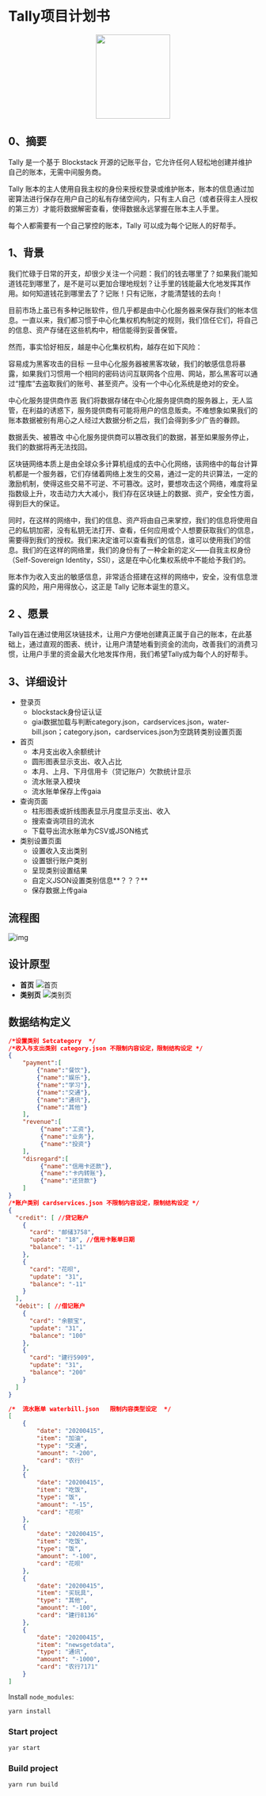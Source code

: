# Tally项目计划书

<div align=center><img src="./snapshot/logo.jpg" width="150" height="170" /></div>

## **0、摘要**

Tally 是一个基于 Blockstack 开源的记账平台，它允许任何人轻松地创建并维护自己的账本，无需中间服务商。

Tally 账本的主人使用自我主权的身份来授权登录或维护账本，账本的信息通过加密算法进行保存在用户自己的私有存储空间内，只有主人自己（或者获得主人授权的第三方）才能将数据解密查看，使得数据永远掌握在账本主人手里。

每个人都需要有一个自己掌控的账本，Tally 可以成为每个记账人的好帮手。

## **1、背景**

我们忙碌于日常的开支，却很少关注一个问题：我们的钱去哪里了？如果我们能知道钱花到哪里了，是不是可以更加合理地规划？让手里的钱能最大化地发挥其作用。如何知道钱花到哪里去了？记账！只有记账，才能清楚钱的去向！

目前市场上虽已有多种记账软件，但几乎都是由中心化服务器来保存我们的帐本信息。一直以来，我们都习惯于中心化集权机构制定的规则，我们信任它们，将自己的信息、资产存储在这些机构中，相信能得到妥善保管。

然而，事实恰好相反，越是中心化集权机构，越存在如下风险：

容易成为黑客攻击的目标
一旦中心化服务器被黑客攻破，我们的敏感信息将暴露，如果我们习惯用一个相同的密码访问互联网各个应用、网站，那么黑客可以通过“撞库”去盗取我们的账号、甚至资产。没有一个中心化系统是绝对的安全。

中心化服务提供商作恶
我们将数据存储在中心化服务提供商的服务器上，无人监管，在利益的诱惑下，服务提供商有可能将用户的信息贩卖。不难想象如果我们的账本数据被别有用心之人经过大数据分析之后，我们会得到多少广告的眷顾。

数据丢失、被篡改
中心化服务提供商可以篡改我们的数据，甚至如果服务停止，我们的数据将再无法找回。

区块链网络本质上是由全球众多计算机组成的去中心化网络，该网络中的每台计算机都是一个服务器，它们存储着网络上发生的交易，通过一定的共识算法，一定的激励机制，使得这些交易不可逆、不可篡改。这时，要想攻击这个网络，难度将呈指数级上升，攻击动力大大减小，我们存在区块链上的数据、资产，安全性方面，得到巨大的保证。

同时，在这样的网络中，我们的信息、资产将由自己来掌控，我们的信息将使用自己的私钥加密，没有私钥无法打开、查看，任何应用或个人想要获取我们的信息，需要得到我们的授权。我们来决定谁可以查看我们的信息，谁可以使用我们的信息。我们的在这样的网络里，我们的身份有了一种全新的定义——自我主权身份（Self-Sovereign Identity，SSI），这是在中心化集权系统中不能给予我们的。

账本作为收入支出的敏感信息，非常适合搭建在这样的网络中，安全，没有信息泄露的风险，用户用得放心，这正是 Tally 记账本诞生的意义。

## **2 、愿景**

Tally旨在通过使用区块链技术，让用户方便地创建真正属于自己的账本，在此基础上，通过直观的图表、统计，让用户清楚地看到资金的流向，改善我们的消费习惯，让用户手里的资金最大化地发挥作用，我们希望Tally成为每个人的好帮手。

## **3、详细设计**
* 登录页
  * blockstack身份证认证
  * giai数据加载与判断category.json，cardservices.json，water-bill.json；category.json，cardservices.json为空跳转类别设置页面
* 首页
  * 本月支出收入余额统计
  * 圆形图表显示支出、收入占比
  *  本月、上月、下月信用卡（贷记账户）欠款统计显示
  *  流水账录入模块
  *  流水账单保存上传gaia
* 查询页面
  * 柱形图表或折线图表显示月度显示支出、收入
  * 搜索查询项目的流水
  * 下载导出流水账单为CSV或JSON格式
* 类别设置页面
  * 设置收入支出类别
  * 设置银行账户类别
  * 呈现类别设置结果
  * 自定义JSON设置类别信息**？？？**
  * 保存数据上传gaia

## 流程图
![img](./snapshot/flowchat.png)
## 设计原型
* **首页**
![首页](./snapshot/welcome.png)
* **类别页**
![类别页](./snapshot/setcategory.png)


## 数据结构定义
```json
/*设置类别 Setcategory  */
/*收入与支出类别 category.json 不限制内容设定，限制结构设定 */
{
    "payment":[
        {"name":"餐饮"},
        {"name":"娱乐"},
        {"name":"学习"},
        {"name":"交通"},
        {"name":"通讯"},
        {"name":"其他"}
    ],
    "revenue":[
         {"name":"工资"},
         {"name":"业务"},
         {"name":"投资"}
    ],
    "disregard":[
         {"name":"信用卡还款"},
         {"name":"卡内转账"},
         {"name":"还贷款"}
    ]
}
/*账户类别 cardservices.json 不限制内容设定，限制结构设定 */
{
  "credit": [ //贷记账户
    {
      "card": "邮储3758",
      "update": "18", //信用卡账单日期
      "balance": "-11"
    },
    {
      "card": "花呗",
      "update": "31",
      "balance": "-11"
    }
  ],
  "debit": [ //借记账户
    {
      "card": "余额宝",
      "update": "31",
      "balance": "100"
    },
    {
      "card": "建行5909",
      "update": "31",
      "balance": "200"
    }
  ]
}

/*  流水账单 waterbill.json   限制内容类型设定  */
[
    {
        "date": "20200415",
        "item": "加油",
        "type": "交通",
        "amount": "-200",
        "card": "农行"
    },
    {
        "date": "20200415",
        "item": "吃饭",
        "type": "饭",
        "amount": "-15",
        "card": "花呗"
    },
    {
        "date": "20200415",
        "item": "吃饭",
        "type": "饭",
        "amount": "-100",
        "card": "花呗"
    },
    {
        "date": "20200415",
        "item": "买玩具",
        "type": "其他",
        "amount": "-100",
        "card": "建行8136"
    },
    {
        "date": "20200415",
        "item": "newsgetdata",
        "type": "通讯",
        "amount": "-1000",
        "card": "农行7171"
    }
]

```


Install `node_modules`:

```bash
yarn install
```

### Start project

```bash
yar start
```

### Build project

```bash
yarn run build
```

